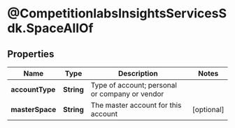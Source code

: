 # @CompetitionlabsInsightsServicesSdk.SpaceAllOf

## Properties

Name | Type | Description | Notes
------------ | ------------- | ------------- | -------------
**accountType** | **String** | Type of account; personal or company or vendor | 
**masterSpace** | **String** | The master account for this account | [optional] 


